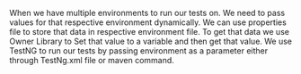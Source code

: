 When we have multiple environments to run our tests on. We need to pass values for that respective environment dynamically. We can use properties file to store that data in respective environment file. To get that data we use Owner Library to Set that value to a variable and then get that value.
We use TestNG to run our tests by passing environment as a parameter either through TestNg.xml file or maven command.
